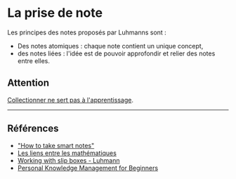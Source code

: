 # La prise de note

Les principes des notes proposés par Luhmanns sont :

- Des notes atomiques : chaque note contient un unique concept,
- des notes liées : l'idée est de pouvoir approfondir et relier des notes entre elles.

## Attention

[Collectionner ne sert pas à l'apprentissage](collectionner-n'est-pas-apprendre.md).

___

## Références

- ["How to take smart notes"](https://takesmartnotes.com)
- [Les liens entre les mathématiques](http://www.math.wm.edu/~leemis/chart/UDR/UDR.html)
- [Working with slip boxes - Luhmann](http://luhmann.surge.sh/communicating-with-slip-boxes)
- [Personal Knowledge Management for Beginners](https://matthiasfrank.de/personal-knowledge-management-for-beginnersREADM)
